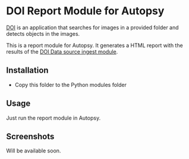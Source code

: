 # DOI Report Module for Autopsy

[DOI](https://github.com/labcif/DOI/) is an application that searches for images in a provided folder and detects objects in the images.

This is a report module for Autopsy. It generates a HTML report with the results of the [DOI Data source ingest module](../doi_ingest).


## Installation

* Copy this folder to the Python modules folder

## Usage

Just run the report module in Autopsy.

## Screenshots

Will be available soon.